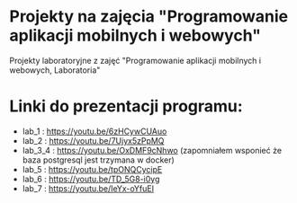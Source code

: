# Projekty na zajęcia "Programowanie aplikacji mobilnych i webowych"
Projekty laboratoryjne z zajęć "Programowanie aplikacji mobilnych i webowych, Laboratoria"

# Linki do prezentacji programu:
* lab_1 : https://youtu.be/6zHCywCUAuo
* lab_2 : https://youtu.be/7Ujyx5zPpMQ
* lab_3_4 : https://youtu.be/OxDMF9cNhwo (zapomniałem wsponieć że baza postgresql jest trzymana w docker)
* lab_5 : https://youtu.be/tpONQCycipE
* lab_6 : https://youtu.be/TD_5G8-i0yg
* lab_7 : https://youtu.be/IeYx-oYfuEI

